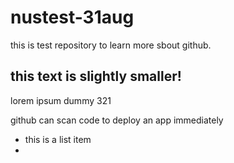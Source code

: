 # nustest-31aug
this is test repository to learn more sbout github.

## this text is slightly smaller!

lorem ipsum dummy 321

github can scan code to deploy an app immediately
 * this is a list item
 * 

